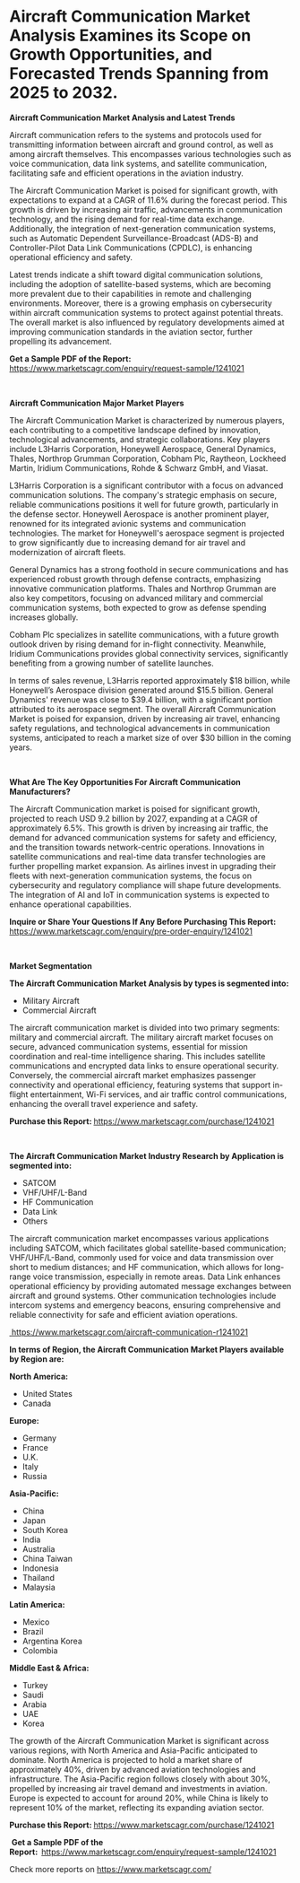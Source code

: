 <p><h1>Aircraft Communication Market Analysis Examines its Scope on Growth Opportunities, and Forecasted Trends Spanning from 2025 to 2032.</h1></p><p><strong>Aircraft Communication Market Analysis and Latest Trends</strong></p>
<p><p>Aircraft communication refers to the systems and protocols used for transmitting information between aircraft and ground control, as well as among aircraft themselves. This encompasses various technologies such as voice communication, data link systems, and satellite communication, facilitating safe and efficient operations in the aviation industry.</p><p>The Aircraft Communication Market is poised for significant growth, with expectations to expand at a CAGR of 11.6% during the forecast period. This growth is driven by increasing air traffic, advancements in communication technology, and the rising demand for real-time data exchange. Additionally, the integration of next-generation communication systems, such as Automatic Dependent Surveillance-Broadcast (ADS-B) and Controller-Pilot Data Link Communications (CPDLC), is enhancing operational efficiency and safety.</p><p>Latest trends indicate a shift toward digital communication solutions, including the adoption of satellite-based systems, which are becoming more prevalent due to their capabilities in remote and challenging environments. Moreover, there is a growing emphasis on cybersecurity within aircraft communication systems to protect against potential threats. The overall market is also influenced by regulatory developments aimed at improving communication standards in the aviation sector, further propelling its advancement.</p></p>
<p><strong>Get a Sample PDF of the Report:&nbsp;</strong> <a href="https://www.marketscagr.com/enquiry/request-sample/1241021?utm_campaign=2483&utm_medium=2&utm_source=Github&utm_content=ia&utm_term=08042025&utm_id=aircraft-communication">https://www.marketscagr.com/enquiry/request-sample/1241021</a></p>
<p>&nbsp;</p>
<p><strong>Aircraft Communication Major Market Players</strong></p>
<p><p>The Aircraft Communication Market is characterized by numerous players, each contributing to a competitive landscape defined by innovation, technological advancements, and strategic collaborations. Key players include L3Harris Corporation, Honeywell Aerospace, General Dynamics, Thales, Northrop Grumman Corporation, Cobham Plc, Raytheon, Lockheed Martin, Iridium Communications, Rohde & Schwarz GmbH, and Viasat.</p><p>L3Harris Corporation is a significant contributor with a focus on advanced communication solutions. The company's strategic emphasis on secure, reliable communications positions it well for future growth, particularly in the defense sector. Honeywell Aerospace is another prominent player, renowned for its integrated avionic systems and communication technologies. The market for Honeywell's aerospace segment is projected to grow significantly due to increasing demand for air travel and modernization of aircraft fleets.</p><p>General Dynamics has a strong foothold in secure communications and has experienced robust growth through defense contracts, emphasizing innovative communication platforms. Thales and Northrop Grumman are also key competitors, focusing on advanced military and commercial communication systems, both expected to grow as defense spending increases globally.</p><p>Cobham Plc specializes in satellite communications, with a future growth outlook driven by rising demand for in-flight connectivity. Meanwhile, Iridium Communications provides global connectivity services, significantly benefiting from a growing number of satellite launches.</p><p>In terms of sales revenue, L3Harris reported approximately $18 billion, while Honeywell’s Aerospace division generated around $15.5 billion. General Dynamics' revenue was close to $39.4 billion, with a significant portion attributed to its aerospace segment. The overall Aircraft Communication Market is poised for expansion, driven by increasing air travel, enhancing safety regulations, and technological advancements in communication systems, anticipated to reach a market size of over $30 billion in the coming years.</p></p>
<p>&nbsp;</p>
<p><strong>What Are The Key Opportunities For Aircraft Communication Manufacturers?</strong></p>
<p><p>The Aircraft Communication market is poised for significant growth, projected to reach USD 9.2 billion by 2027, expanding at a CAGR of approximately 6.5%. This growth is driven by increasing air traffic, the demand for advanced communication systems for safety and efficiency, and the transition towards network-centric operations. Innovations in satellite communications and real-time data transfer technologies are further propelling market expansion. As airlines invest in upgrading their fleets with next-generation communication systems, the focus on cybersecurity and regulatory compliance will shape future developments. The integration of AI and IoT in communication systems is expected to enhance operational capabilities.</p></p>
<p><strong>Inquire or Share Your Questions If Any Before Purchasing This Report:</strong> <a href="https://www.marketscagr.com/enquiry/pre-order-enquiry/1241021?utm_campaign=2483&utm_medium=2&utm_source=Github&utm_content=ia&utm_term=08042025&utm_id=aircraft-communication">https://www.marketscagr.com/enquiry/pre-order-enquiry/1241021</a></p>
<p>&nbsp;</p>
<p><strong>Market Segmentation</strong></p>
<p><strong>The Aircraft Communication Market Analysis by types is segmented into:</strong></p>
<p><ul><li>Military Aircraft</li><li>Commercial Aircraft</li></ul></p>
<p><p>The aircraft communication market is divided into two primary segments: military and commercial aircraft. The military aircraft market focuses on secure, advanced communication systems, essential for mission coordination and real-time intelligence sharing. This includes satellite communications and encrypted data links to ensure operational security. Conversely, the commercial aircraft market emphasizes passenger connectivity and operational efficiency, featuring systems that support in-flight entertainment, Wi-Fi services, and air traffic control communications, enhancing the overall travel experience and safety.</p></p>
<p><strong>Purchase this Report:&nbsp;</strong><a href="https://www.marketscagr.com/purchase/1241021?utm_campaign=2483&utm_medium=2&utm_source=Github&utm_content=ia&utm_term=08042025&utm_id=aircraft-communication">https://www.marketscagr.com/purchase/1241021</a></p>
<p>&nbsp;</p>
<p><strong>The Aircraft Communication Market Industry Research by Application is segmented into:</strong></p>
<p><ul><li>SATCOM</li><li>VHF/UHF/L-Band</li><li>HF Communication</li><li>Data Link</li><li>Others</li></ul></p>
<p><p>The aircraft communication market encompasses various applications including SATCOM, which facilitates global satellite-based communication; VHF/UHF/L-Band, commonly used for voice and data transmission over short to medium distances; and HF communication, which allows for long-range voice transmission, especially in remote areas. Data Link enhances operational efficiency by providing automated message exchanges between aircraft and ground systems. Other communication technologies include intercom systems and emergency beacons, ensuring comprehensive and reliable connectivity for safe and efficient aviation operations.</p></p>
<p><a href="https://www.marketscagr.com/aircraft-communication-r1241021?utm_campaign=2483&utm_medium=2&utm_source=Github&utm_content=ia&utm_term=08042025&utm_id=aircraft-communication">&nbsp;https://www.marketscagr.com/aircraft-communication-r1241021</a></p>
<p><strong>In terms of Region, the Aircraft Communication Market Players available by Region are:</strong></p>
<p>
    <p> <strong> North America: </strong>
        <ul>
            <li>United States</li>
            <li>Canada</li>
        </ul>
        </p> 
    <p> <strong> Europe: </strong>
        <ul>
            <li>Germany</li>
            <li>France</li>
            <li>U.K.</li>
            <li>Italy</li>
            <li>Russia</li>
        </ul>
        </p> 
    <p> <strong> Asia-Pacific: </strong>
        <ul>
            <li>China</li>
            <li>Japan</li>
            <li>South Korea</li>
            <li>India</li>
            <li>Australia</li>
            <li>China Taiwan</li>
            <li>Indonesia</li>
            <li>Thailand</li>
            <li>Malaysia</li>
        </ul>
        </p> 
    <p> <strong> Latin America: </strong>
        <ul>
            <li>Mexico</li>
            <li>Brazil</li>
            <li>Argentina Korea</li>
            <li>Colombia</li>
        </ul>
        </p> 
    <p> <strong> Middle East & Africa: </strong>
        <ul>
            <li>Turkey</li>
            <li>Saudi</li>
            <li>Arabia</li>
            <li>UAE</li>
            <li>Korea</li>
        </ul>
    </p>
    </p>
<p><p>The growth of the Aircraft Communication Market is significant across various regions, with North America and Asia-Pacific anticipated to dominate. North America is projected to hold a market share of approximately 40%, driven by advanced aviation technologies and infrastructure. The Asia-Pacific region follows closely with about 30%, propelled by increasing air travel demand and investments in aviation. Europe is expected to account for around 20%, while China is likely to represent 10% of the market, reflecting its expanding aviation sector.</p></p>
<p><strong>Purchase this Report: </strong><a href="https://www.marketscagr.com/purchase/1241021?utm_campaign=2483&utm_medium=2&utm_source=Github&utm_content=ia&utm_term=08042025&utm_id=aircraft-communication">https://www.marketscagr.com/purchase/1241021</a></p>
<p>&nbsp;<strong>Get a Sample PDF of the Report:&nbsp;&nbsp;</strong><a href="https://www.marketscagr.com/enquiry/request-sample/1241021?utm_campaign=2483&utm_medium=2&utm_source=Github&utm_content=ia&utm_term=08042025&utm_id=aircraft-communication">https://www.marketscagr.com/enquiry/request-sample/1241021</a></p>
<p><strong></strong></p>
<p>Check more reports on <a href="https://www.marketscagr.com/?utm_campaign=2483&utm_medium=2&utm_source=Github&utm_content=ia&utm_term=08042025&utm_id=aircraft-communication">https://www.marketscagr.com/</a></p>